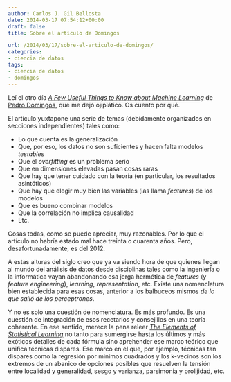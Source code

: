 ```yaml
---
author: Carlos J. Gil Bellosta
date: 2014-03-17 07:54:12+00:00
draft: false
title: Sobre el artículo de Domingos

url: /2014/03/17/sobre-el-articulo-de-domingos/
categories:
- ciencia de datos
tags:
- ciencia de datos
- domingos
---
```


Leí el otro día [_A Few Useful Things to Know about Machine Learning_](http://homes.cs.washington.edu/~pedrod/papers/cacm12.pdf) de [Pedro Domingos](http://homes.cs.washington.edu/~pedrod/), que me dejó ojiplático. Os cuento por qué.

El artículo yuxtapone una serie de temas (debidamente organizados en secciones independientes) tales como:

* Lo que cuenta es la generalización
* Que, por eso, los datos no son suficientes y hacen falta modelos _testables_
* Que el _overfitting_ es un problema serio
* Que en dimensiones elevadas pasan cosas raras
* Que hay que tener cuidado con la teoría (en particular, los resultados asintóticos)
* Que hay que elegir muy bien las variables (las llama _features_) de los modelos
* Que es bueno combinar modelos
* Que la correlación no implica causalidad
* Etc.

Cosas todas, como se puede apreciar, muy razonables. Por lo que el artículo no habría estado mal hace treinta o cuarenta años. Pero, desafortunadamente, es del 2012.

A estas alturas del siglo creo que ya va siendo hora de que quienes llegan al mundo del análisis de datos desde disciplinas tales como la ingeniería o la informática vayan abandonando esa jerga hermética de _features_ (y _feature engineering_), _learning_, _representation_, etc. Existe una nomenclatura bien establecida para esas cosas, anterior a los balbuceos mismos _de lo que salió de los perceptrones_.

Y no es solo una cuestión de nomenclatura. Es más profundo. Es una cuestión de integración de esos recetarios y consejillos en una teoría coherente. En ese sentido, merece la pena releer [_The Elements of Statistical Learning_](http://www.datanalytics.com/2010/12/13/libros-libres/) no tanto para sumergirse hasta los últimos y más exóticos detalles de cada fórmula sino aprehender ese marco teórico que unifica técnicas dispares. Ese marco en el que, por ejemplo, técnicas tan dispares como la regresión por minímos cuadrados y los k-vecinos son los extremos de un abanico de opciones posibles que resuelven la tensión entre localidad y generalidad, sesgo y varianza, parsimonia y prolijidad, etc.
